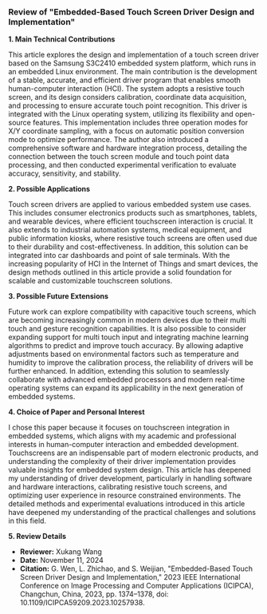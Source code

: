 ### Review of "Embedded-Based Touch Screen Driver Design and Implementation"

**1. Main Technical Contributions**

This article explores the design and implementation of a touch screen driver based on the Samsung S3C2410 embedded system platform, which runs in an embedded Linux environment. The main contribution is the development of a stable, accurate, and efficient driver program that enables smooth human-computer interaction (HCI). The system adopts a resistive touch screen, and its design considers calibration, coordinate data acquisition, and processing to ensure accurate touch point recognition. This driver is integrated with the Linux operating system, utilizing its flexibility and open-source features. This implementation includes three operation modes for X/Y coordinate sampling, with a focus on automatic position conversion mode to optimize performance. The author also introduced a comprehensive software and hardware integration process, detailing the connection between the touch screen module and touch point data processing, and then conducted experimental verification to evaluate accuracy, sensitivity, and stability.

**2. Possible Applications**

Touch screen drivers are applied to various embedded system use cases. This includes consumer electronics products such as smartphones, tablets, and wearable devices, where efficient touchscreen interaction is crucial. It also extends to industrial automation systems, medical equipment, and public information kiosks, where resistive touch screens are often used due to their durability and cost-effectiveness. In addition, this solution can be integrated into car dashboards and point of sale terminals. With the increasing popularity of HCI in the Internet of Things and smart devices, the design methods outlined in this article provide a solid foundation for scalable and customizable touchscreen solutions.

**3. Possible Future Extensions**

Future work can explore compatibility with capacitive touch screens, which are becoming increasingly common in modern devices due to their multi touch and gesture recognition capabilities. It is also possible to consider expanding support for multi touch input and integrating machine learning algorithms to predict and improve touch accuracy. By allowing adaptive adjustments based on environmental factors such as temperature and humidity to improve the calibration process, the reliability of drivers will be further enhanced. In addition, extending this solution to seamlessly collaborate with advanced embedded processors and modern real-time operating systems can expand its applicability in the next generation of embedded systems.

**4. Choice of Paper and Personal Interest**

I chose this paper because it focuses on touchscreen integration in embedded systems, which aligns with my academic and professional interests in human-computer interaction and embedded development. Touchscreens are an indispensable part of modern electronic products, and understanding the complexity of their driver implementation provides valuable insights for embedded system design. This article has deepened my understanding of driver development, particularly in handling software and hardware interactions, calibrating resistive touch screens, and optimizing user experience in resource constrained environments. The detailed methods and experimental evaluations introduced in this article have deepened my understanding of the practical challenges and solutions in this field.

**5. Review Details**

- **Reviewer:** Xukang Wang
- **Date:** November 11, 2024
- **Citation:** G. Wen, L. Zhichao, and S. Weijian, "Embedded-Based Touch Screen Driver Design and Implementation," 2023 IEEE International Conference on Image Processing and Computer Applications (ICIPCA), Changchun, China, 2023, pp. 1374–1378, doi: 10.1109/ICIPCA59209.2023.10257938.
